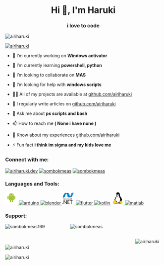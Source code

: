 <h1 align="center">Hi 👋, I'm Haruki</h1>
<h3 align="center">i love to code</h3>

<p align="left"> <img src="https://komarev.com/ghpvc/?username=airiharuki&label=Profile%20views&color=0e75b6&style=flat" alt="airiharuki" /> </p>

<p align="left"> <a href="https://github.com/ryo-ma/github-profile-trophy"><img src="https://github-profile-trophy.vercel.app/?username=airiharuki" alt="airiharuki" /></a> </p>

- 🔭 I’m currently working on **Windows activator**

- 🌱 I’m currently learning **powershell, python**

- 👯 I’m looking to collaborate on **MAS**

- 🤝 I’m looking for help with **windows scripts**

- 👨‍💻 All of my projects are available at [github.com/airiharuki](github.com/airiharuki)

- 📝 I regularly write articles on [github.com/airiharuki](github.com/airiharuki)

- 💬 Ask me about **ps scripts and bash**

- 📫 How to reach me **( None i have none )**

- 📄 Know about my experiences [github.com/airiharuki](github.com/airiharuki)

- ⚡ Fun fact **i think im sigma and my kids love me**

<h3 align="left">Connect with me:</h3>
<p align="left">
<a href="https://dev.to/airiharuki.dev" target="blank"><img align="center" src="https://raw.githubusercontent.com/rahuldkjain/github-profile-readme-generator/master/src/images/icons/Social/devto.svg" alt="airiharuki.dev" height="30" width="40" /></a>
<a href="https://fb.com/sombokmeas" target="blank"><img align="center" src="https://raw.githubusercontent.com/rahuldkjain/github-profile-readme-generator/master/src/images/icons/Social/facebook.svg" alt="sombokmeas" height="30" width="40" /></a>
<a href="https://www.youtube.com/c/sombokmeas" target="blank"><img align="center" src="https://raw.githubusercontent.com/rahuldkjain/github-profile-readme-generator/master/src/images/icons/Social/youtube.svg" alt="sombokmeas" height="30" width="40" /></a>
</p>

<h3 align="left">Languages and Tools:</h3>
<p align="left"> <a href="https://developer.android.com" target="_blank" rel="noreferrer"> <img src="https://raw.githubusercontent.com/devicons/devicon/master/icons/android/android-original-wordmark.svg" alt="android" width="40" height="40"/> </a> <a href="https://www.arduino.cc/" target="_blank" rel="noreferrer"> <img src="https://cdn.worldvectorlogo.com/logos/arduino-1.svg" alt="arduino" width="40" height="40"/> </a> <a href="https://www.blender.org/" target="_blank" rel="noreferrer"> <img src="https://download.blender.org/branding/community/blender_community_badge_white.svg" alt="blender" width="40" height="40"/> </a> <a href="https://dotnet.microsoft.com/" target="_blank" rel="noreferrer"> <img src="https://raw.githubusercontent.com/devicons/devicon/master/icons/dot-net/dot-net-original-wordmark.svg" alt="dotnet" width="40" height="40"/> </a> <a href="https://flutter.dev" target="_blank" rel="noreferrer"> <img src="https://www.vectorlogo.zone/logos/flutterio/flutterio-icon.svg" alt="flutter" width="40" height="40"/> </a> <a href="https://kotlinlang.org" target="_blank" rel="noreferrer"> <img src="https://www.vectorlogo.zone/logos/kotlinlang/kotlinlang-icon.svg" alt="kotlin" width="40" height="40"/> </a> <a href="https://www.linux.org/" target="_blank" rel="noreferrer"> <img src="https://raw.githubusercontent.com/devicons/devicon/master/icons/linux/linux-original.svg" alt="linux" width="40" height="40"/> </a> <a href="https://www.mathworks.com/" target="_blank" rel="noreferrer"> <img src="https://upload.wikimedia.org/wikipedia/commons/2/21/Matlab_Logo.png" alt="matlab" width="40" height="40"/> </a> </p>

<h3 align="left">Support:</h3>
<p><a href="https://www.buymeacoffee.com/sombokmeas169"> <img align="left" src="https://cdn.buymeacoffee.com/buttons/v2/default-yellow.png" height="50" width="210" alt="sombokmeas169" /></a><a href="https://ko-fi.com/sombokmeas"> <img align="left" src="https://cdn.ko-fi.com/cdn/kofi3.png?v=3" height="50" width="210" alt="sombokmeas" /></a></p><br><br>

<p><img align="left" src="https://github-readme-stats.vercel.app/api/top-langs?username=airiharuki&show_icons=true&locale=en&layout=compact" alt="airiharuki" /></p>

<p>&nbsp;<img align="center" src="https://github-readme-stats.vercel.app/api?username=airiharuki&show_icons=true&locale=en" alt="airiharuki" /></p>

<p><img align="center" src="https://github-readme-streak-stats.herokuapp.com/?user=airiharuki&" alt="airiharuki" /></p>

